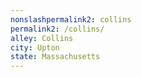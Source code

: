 ```yaml
---
﻿nonslashpermalink2: collins
permalink2: /collins/
alley: Collins
city: Upton
state: Massachusetts
---
```

